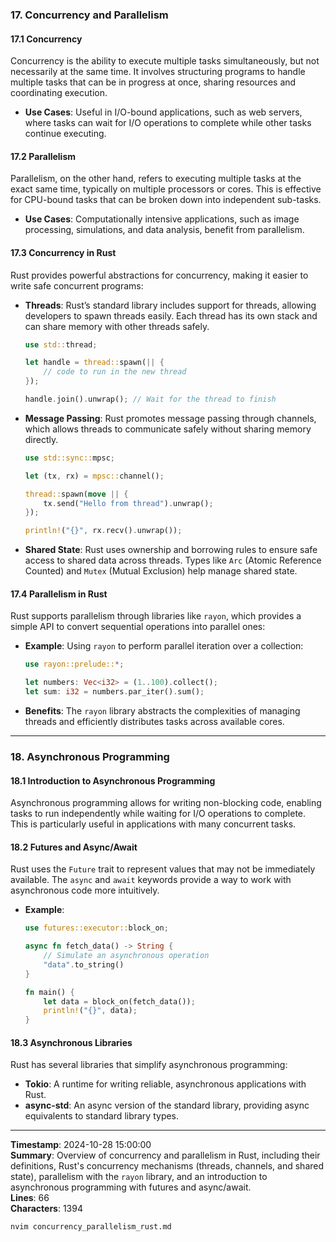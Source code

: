 ### 17. Concurrency and Parallelism

#### 17.1 Concurrency

Concurrency is the ability to execute multiple tasks simultaneously, but not necessarily at the same time. It involves structuring programs to handle multiple tasks that can be in progress at once, sharing resources and coordinating execution.

- **Use Cases**: Useful in I/O-bound applications, such as web servers, where tasks can wait for I/O operations to complete while other tasks continue executing.

#### 17.2 Parallelism

Parallelism, on the other hand, refers to executing multiple tasks at the exact same time, typically on multiple processors or cores. This is effective for CPU-bound tasks that can be broken down into independent sub-tasks.

- **Use Cases**: Computationally intensive applications, such as image processing, simulations, and data analysis, benefit from parallelism.

#### 17.3 Concurrency in Rust

Rust provides powerful abstractions for concurrency, making it easier to write safe concurrent programs:

- **Threads**: Rust’s standard library includes support for threads, allowing developers to spawn threads easily. Each thread has its own stack and can share memory with other threads safely.
  
  ```rust
  use std::thread;

  let handle = thread::spawn(|| {
      // code to run in the new thread
  });

  handle.join().unwrap(); // Wait for the thread to finish
  ```

- **Message Passing**: Rust promotes message passing through channels, which allows threads to communicate safely without sharing memory directly.

  ```rust
  use std::sync::mpsc;
  
  let (tx, rx) = mpsc::channel();
  
  thread::spawn(move || {
      tx.send("Hello from thread").unwrap();
  });

  println!("{}", rx.recv().unwrap());
  ```

- **Shared State**: Rust uses ownership and borrowing rules to ensure safe access to shared data across threads. Types like `Arc` (Atomic Reference Counted) and `Mutex` (Mutual Exclusion) help manage shared state.

#### 17.4 Parallelism in Rust

Rust supports parallelism through libraries like `rayon`, which provides a simple API to convert sequential operations into parallel ones:

- **Example**: Using `rayon` to perform parallel iteration over a collection:

  ```rust
  use rayon::prelude::*;

  let numbers: Vec<i32> = (1..100).collect();
  let sum: i32 = numbers.par_iter().sum();
  ```

- **Benefits**: The `rayon` library abstracts the complexities of managing threads and efficiently distributes tasks across available cores.

---

### 18. Asynchronous Programming

#### 18.1 Introduction to Asynchronous Programming

Asynchronous programming allows for writing non-blocking code, enabling tasks to run independently while waiting for I/O operations to complete. This is particularly useful in applications with many concurrent tasks.

#### 18.2 Futures and Async/Await

Rust uses the `Future` trait to represent values that may not be immediately available. The `async` and `await` keywords provide a way to work with asynchronous code more intuitively.

- **Example**:

  ```rust
  use futures::executor::block_on;

  async fn fetch_data() -> String {
      // Simulate an asynchronous operation
      "data".to_string()
  }

  fn main() {
      let data = block_on(fetch_data());
      println!("{}", data);
  }
  ```

#### 18.3 Asynchronous Libraries

Rust has several libraries that simplify asynchronous programming:

- **Tokio**: A runtime for writing reliable, asynchronous applications with Rust.
- **async-std**: An async version of the standard library, providing async equivalents to standard library types.

---

**Timestamp**: 2024-10-28 15:00:00  
**Summary**: Overview of concurrency and parallelism in Rust, including their definitions, Rust's concurrency mechanisms (threads, channels, and shared state), parallelism with the `rayon` library, and an introduction to asynchronous programming with futures and async/await.  
**Lines**: 66  
**Characters**: 1394  
```bash
nvim concurrency_parallelism_rust.md
```
